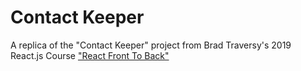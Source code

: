 # Contact Keeper

A replica of the "Contact Keeper" project from Brad Traversy's 2019 React.js Course ["React Front To Back"](https://www.udemy.com/course/modern-react-front-to-back/)
